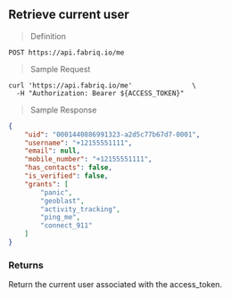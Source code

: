 ## Retrieve current user

> Definition

```text
POST https://api.fabriq.io/me
```

> Sample Request

```shell
curl 'https://api.fabriq.io/me'               \
  -H "Authorization: Bearer ${ACCESS_TOKEN}"
```

> Sample Response

```json
{
    "uid": "0001440886991323-a2d5c77b67d7-0001",
    "username": "+12155551111",
    "email": null,
    "mobile_number": "+12155551111",
    "has_contacts": false,
    "is_verified": false,
    "grants": [
        "panic",
        "geoblast",
        "activity_tracking",
        "ping_me",
        "connect_911"
    ]
}
```

### Returns
Return the current user associated with the access_token.
